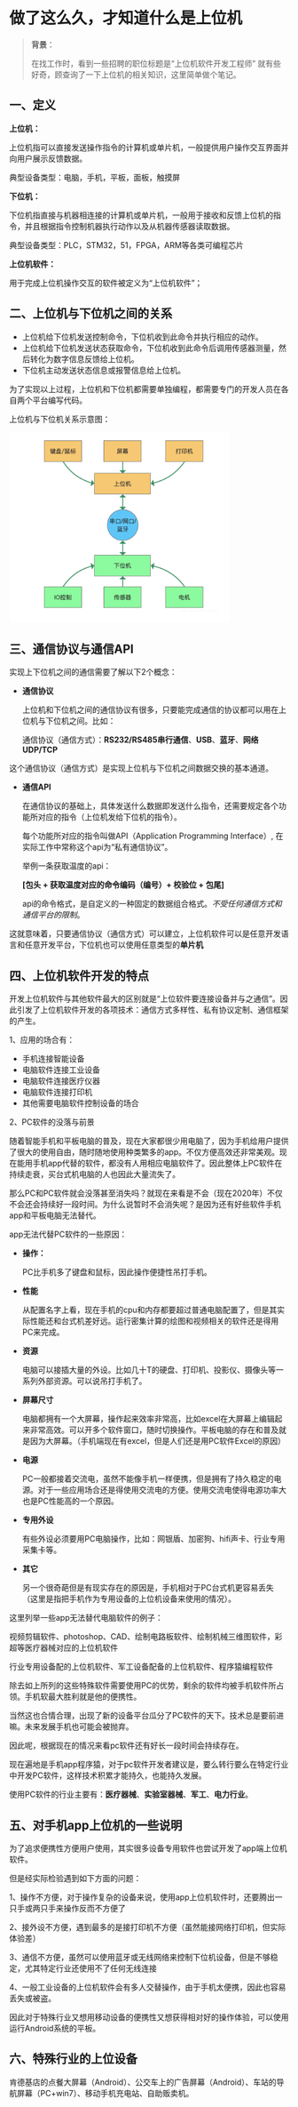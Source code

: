 # 做了这么久，才知道什么是上位机

> **背景**：
>
> 在找工作时，看到一些招聘的职位标题是“上位机软件开发工程师” 就有些好奇，顾查询了一下上位机的相关知识，这里简单做个笔记。

## 一、定义

**上位机：**

上位机指可以直接发送操作指令的计算机或单片机，一般提供用户操作交互界面并向用户展示反馈数据。

典型设备类型：电脑，手机，平板，面板，触摸屏

**下位机：**

下位机指直接与机器相连接的计算机或单片机，一般用于接收和反馈上位机的指令，并且根据指令控制机器执行动作以及从机器传感器读取数据。

典型设备类型：PLC，STM32，51，FPGA，ARM等各类可编程芯片

**上位机软件：**

用于完成上位机操作交互的软件被定义为“上位机软件”；

## 二、上位机与下位机之间的关系

- 上位机给下位机发送控制命令，下位机收到此命令并执行相应的动作。
- 上位机给下位机发送状态获取命令，下位机收到此命令后调用传感器测量，然后转化为数字信息反馈给上位机。
- 下位机主动发送状态信息或报警信息给上位机。

为了实现以上过程，上位机和下位机都需要单独编程，都需要专门的开发人员在各自两个平台编写代码。

上位机与下位机关系示意图：

![1](./imgs/pc01.png)

## 三、通信协议与通信API

实现上下位机之间的通信需要了解以下2个概念：

- **通信协议**

    上位机和下位机之间的通信协议有很多，只要能完成通信的协议都可以用在上位机与下位机之间。比如：

    通信协议（通信方式）：**RS232/RS485串行通信**、**USB**、**蓝牙**、**网络UDP/TCP**

这个通信协议（通信方式）是实现上位机与下位机之间数据交换的基本通道。

- **通信API**

    在通信协议的基础上，具体发送什么数据即发送什么指令，还需要规定各个功能所对应的指令（上位机发给下位机的指令）。

    每个功能所对应的指令叫做API（Application Programming Interface）, 在实际工作中常称这个api为“私有通信协议”。

    举例一条获取温度的api：

    **[包头 + 获取温度对应的命令编码（编号）+ 校验位 + 包尾]**

    api的命令格式，是自定义的一种固定的数据组合格式。_不受任何通信方式和通信平台的限制_。

这就意味着，只要通信协议（通信方式）可以建立，上位机软件可以是任意开发语言和任意开发平台，下位机也可以使用任意类型的**单片机**

## 四、上位机软件开发的特点

开发上位机软件与其他软件最大的区别就是“上位软件要连接设备并与之通信”。因此引发了上位机软件开发的各项技术：通信方式多样性、私有协议定制、通信框架的产生。

1、应用的场合有：

- 手机连接智能设备
- 电脑软件连接工业设备
- 电脑软件连接医疗仪器
- 电脑软件连接打印机
- 其他需要电脑软件控制设备的场合

2、PC软件的没落与前景

随着智能手机和平板电脑的普及，现在大家都很少用电脑了，因为手机给用户提供了很大的使用自由，随时随地使用种类繁多的app。不仅方便高效还非常美观。现在能用手机app代替的软件，都没有人用相应电脑软件了。因此整体上PC软件在持续走衰，买台式机电脑的人也因此大量流失了。

那么PC和PC软件就会没落甚至消失吗？就现在来看是不会（现在2020年）不仅不会还会持续好一段时间。为什么说暂时不会消失呢？是因为还有好些软件手机app和平板电脑无法替代。

app无法代替PC软件的一些原因：

- **操作：**

    PC比手机多了键盘和鼠标，因此操作便捷性吊打手机。
- **性能**

    从配置名字上看，现在手机的cpu和内存都要超过普通电脑配置了，但是其实际性能还和台式机差好远。运行密集计算的绘图和视频相关的软件还是得用PC来完成。

- **资源**

    电脑可以接插大量的外设。比如几十T的硬盘、打印机、投影仪、摄像头等一系列外部资源。可以说吊打手机了。

- **屏幕尺寸**

    电脑都拥有一个大屏幕，操作起来效率非常高，比如excel在大屏幕上编辑起来非常高效。可以开多个软件窗口，随时切换操作。平板电脑的存在和普及就是因为大屏幕。（手机端现在有excel，但是人们还是用PC软件Excel的原因）

- **电源**

    PC一般都接着交流电，虽然不能像手机一样便携，但是拥有了持久稳定的电源。对于一些应用场合还是得使用交流电的方便。使用交流电使得电源功率大也是PC性能高的一个原因。

- **专用外设**

    有些外设必须要用PC电脑操作，比如：网银盾、加密狗、hifi声卡、行业专用采集卡等。

- **其它**

    另一个很奇葩但是有现实存在的原因是，手机相对于PC台式机更容易丢失（这里是指把手机作为专用设备的上位机设备来使用的情况）。

这里列举一些app无法替代电脑软件的例子：

视频剪辑软件、photoshop、CAD、绘制电路板软件、绘制机械三维图软件，彩超等医疗器械对应的上位机软件

行业专用设备配的上位机软件、军工设备配备的上位机软件、程序猿编程软件

除去如上所列的这些特殊软件需要使用PC的优势，剩余的软件均被手机软件所占领。手机软最大胜利就是他的便携性。

当然这也合情合理，出现了新的设备平台瓜分了PC软件的天下。技术总是要前进嘛。未来发展手机也可能会被抛弃。

因此呢，根据现在的情况来看pc软件还有好长一段时间会持续存在。

现在遍地是手机app程序猿，对于pc软件开发者建议是，要么转行要么在特定行业中开发PC软件，这样技术积累才能持久，也能持久发展。

使用PC软件的行业主要有：**医疗器械**、**实验室器械**、**军工**、**电力行业**。

## 五、对手机app上位机的一些说明

为了追求便携性方便用户使用，其实很多设备专用软件也尝试开发了app端上位机软件。

但是经实际检验遇到如下方面的问题：

1、操作不方便，对于操作复杂的设备来说，使用app上位机软件时，还要腾出一只手或两只手来操作反而不方便了

2、接外设不方便，遇到最多的是接打印机不方便（虽然能接网络打印机，但实际体验差）

3、通信不方便，虽然可以使用蓝牙或无线网络来控制下位机设备，但是不够稳定，尤其特定行业还使用不了任何无线连接

4、一般工业设备的上位机软件会有多人交替操作，由于手机太便携，因此也容易丢失或被盗。

因此对于特殊行业又想用移动设备的便携性又想获得相对好的操作体验，可以使用运行Android系统的平板。

## 六、特殊行业的上位设备

肯德基店的点餐大屏幕（Android）、公交车上的广告屏幕（Android）、车站的导航屏幕（PC+win7）、移动手机充电站、自助贩卖机。
